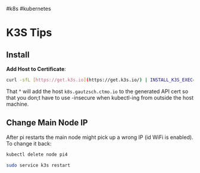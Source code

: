 #k8s #kubernetes

# K3S Tips

## Install

**Add Host to Certificate**:
```bash
curl -sfL [https://get.k3s.io](https://get.k3s.io/) | INSTALL_K3S_EXEC="server --disable=traefik --tls-san k8s.gautzsch.ctmo.io" sh
```
That ^ will add the host `k8s.gautzsch.ctmo.io`  to the generated API cert so that you don;t have to use -insecure when kubectl-ing from outside the host machine.

## Change Main Node IP
After pi restarts the main node might pick up a wrong IP (id WiFi is enabled). 
To change it back:
```bash
kubectl delete node pi4

sudo service k3s restart
```